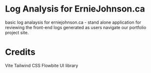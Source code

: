 # Log Analysis for ErnieJohnson.ca

basic log analaysis for erniejohnson.ca - stand alone application for reviewing the front-end logs generated as users navigate our portfolio project site.

# Credits
Vite
Tailwind CSS
Flowbite UI library